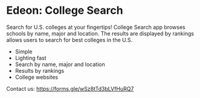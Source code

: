 # Edeon: College Search

Search for U.S. colleges at your fingertips! College Search app browses schools by name, major and location. The results are displayed by rankings allows users to search for best colleges in the U.S.

* Simple
* Lighting fast 
* Search by name, major and location
* Results by rankings
* College websites

Contact us: https://forms.gle/wSz8tTd3bLVfHuRQ7
